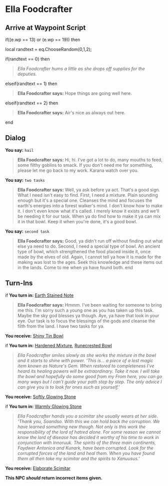 # Ella Foodcrafter



## Arrive at Waypoint Script

if((e.wp == 13) or (e.wp == 19)) then


local randtext = eq.ChooseRandom(0,1,2);


if(randtext == 0) then



>*Ella Foodcrafter hums a little as she drops off supplies for the deputies.*


elseif(randtext == 1) then



>**Ella Foodcrafter says:** Hope things are going well here.


elseif(randtext == 2) then



>**Ella Foodcrafter says:** Air's nice as always out here.

end

## Dialog

**You say:** `hail`



>**Ella Foodcrafter says:** Hi, hi. I've got a lot to do, many mouths to feed, some filthy goblins to smack. If you don't need me for something, please let me go back to my work. Karana watch over you.

**You say:** `two tasks`



>**Ella Foodcrafter says:** Well, ya ask before ya act. That's a good sign. What I need isn't easy to find. First, I need a mixture. Plain sounding enough but it's a special one. Cleanses the mind and focuses the earth's energies into a forest walker's mind. I don't know how to make it. I don't even know what it's called. I merely know it exists and we'll be needing it for our task. When ya do find how to make it ya can mix it in that bowl. Keep it when you're done, it's a good bowl.

**You say:** `second task`



>**Ella Foodcrafter says:** Good, ya didn't run off without finding out what else ya need to do. Second, I need a special type of bowl. An ancient type of bowl, which strengthened the food placed inside it, once made by the elves of old. Again, I cannot tell ya how it is made for the making was lost to the ages. Seek this knowledge and these items out in the lands. Come to me when ya have found both.
end

## Turn-Ins



if **You turn in:** [Earth Stained Note](/item/18959)


>**Ella Foodcrafter says:** Hmmm. I've been waiting for someone to bring me this. I'm sorry such a young one as you has taken up this task. Maybe the sky god blesses ya though. Aye, ya have that look in your eye. Our task is to focus the blessings of the gods and cleanse the filth from the land. I have two tasks for ya.


 **You receive:**  [Shiny Tin Bowl](/item/17860) 

if **You turn in:** [Hardened Mixture](/item/20473), [Runecrested Bowl](/item/20460)


>*Ella Foodcrafter smiles slowly as she works the mixture in the bowl and it starts to shine with power. 'This is... a piece of a lost magic item known as Nature's Gem. When restored to completeness I've heard its healing powers will be extraordinary. Take it now. I will take the bowl and hopefully do some good from my From here, you can go many ways but I can't guide your path step by step. The only advice I can give you is to look for ones such as yourself.'*


 **You receive:**  [Softly Glowing Stone](/item/20462) 

if **You turn in:** [Warmly Glowing Stone](/item/20468)


>*Ella Foodcrafter hands you a scimitar she usually wears at her side. 'Thank you, Soandso. With this we can hold back the corruption. We have learned something new though. Not only is this work the responsibility of the lord of hatred alone. For some reason we cannot know the lord of disease has decided it worthy of his time to work in conjunction with Innoruuk. The spirits of the three main continents, Faydwer Antonica and Kunark, have been corrupted. Look for the corrupted forces of the land and heal them. When you have found them all then take my scimitar and the spirits to Xanuusus.'*


 **You receive:**  [Elaborate Scimitar](/item/20440) 

**This NPC *should* return incorrect items given.**





